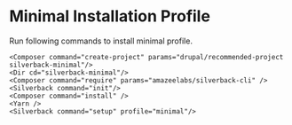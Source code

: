 # Minimal Installation Profile

Run following commands to install minimal profile.

```
<Composer command="create-project" params="drupal/recommended-project silverback-minimal"/>
<Dir cd="silverback-minimal"/>
<Composer command="require" params="amazeelabs/silverback-cli" />
<Silverback command="init"/>
<Composer command="install" />
<Yarn />
<Silverback command="setup" profile="minimal"/>
```
